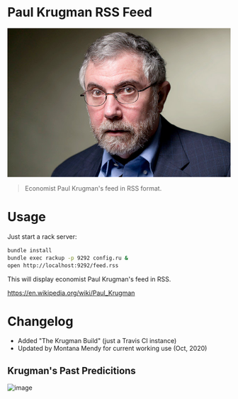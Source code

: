 # Paul Krugman RSS Feed 
![Krugman](krugman.jpg)
>Economist Paul Krugman's feed in RSS format.

# Usage 

Just start a rack server: 

```bash
bundle install
bundle exec rackup -p 9292 config.ru &
open http://localhost:9292/feed.rss
``` 

This will display economist Paul Krugman's feed in RSS. 

https://en.wikipedia.org/wiki/Paul_Krugman

# Changelog 

* Added "The Krugman Build" (just a Travis CI instance) 
* Updated by Montana Mendy for current working use (Oct, 2020) 

## Krugman's Past Predicitions

![image](https://github.com/user-attachments/assets/69a2ca86-9d7a-4be3-8b8e-d87d28403631)
